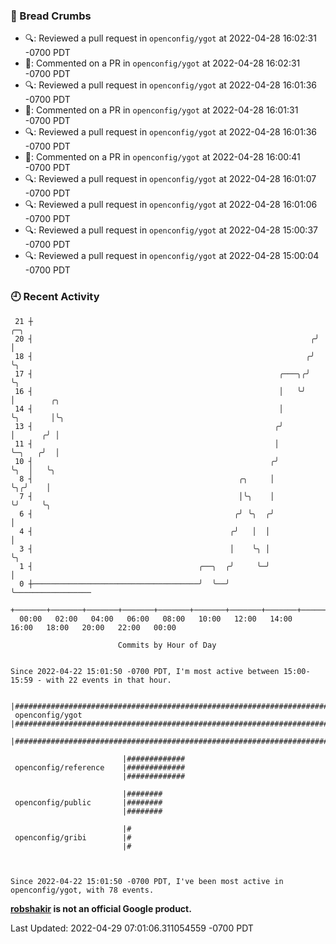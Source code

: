 ### 🍞 Bread Crumbs

 * 🔍: Reviewed a pull request in  `openconfig/ygot` at 2022-04-28 16:02:31 -0700 PDT
 * 💬: Commented on a PR in  `openconfig/ygot` at 2022-04-28 16:02:31 -0700 PDT
 * 🔍: Reviewed a pull request in  `openconfig/ygot` at 2022-04-28 16:01:36 -0700 PDT
 * 💬: Commented on a PR in  `openconfig/ygot` at 2022-04-28 16:01:31 -0700 PDT
 * 🔍: Reviewed a pull request in  `openconfig/ygot` at 2022-04-28 16:01:36 -0700 PDT
 * 💬: Commented on a PR in  `openconfig/ygot` at 2022-04-28 16:00:41 -0700 PDT
 * 🔍: Reviewed a pull request in  `openconfig/ygot` at 2022-04-28 16:01:07 -0700 PDT
 * 🔍: Reviewed a pull request in  `openconfig/ygot` at 2022-04-28 16:01:06 -0700 PDT
 * 🔍: Reviewed a pull request in  `openconfig/ygot` at 2022-04-28 15:00:37 -0700 PDT
 * 🔍: Reviewed a pull request in  `openconfig/ygot` at 2022-04-28 15:00:04 -0700 PDT

### 🕘 Recent Activity
```
 21 ┼                                                               ╭─╮
 20 ┤                                                              ╭╯ │
 18 ┤                                                             ╭╯  ╰╮
 17 ┤                                                       ╭───╮╭╯    ╰╮
 16 ┤                                                       │   ╰╯      │        ╭╮
 14 ┤                                                       │           ╰╮       │╰╮
 13 ┤                                                      ╭╯            │      ╭╯ │
 11 ┤                                                      │             ╰─╮   ╭╯  │
 10 ┤                                                     ╭╯               ╰╮  │   ╰╮
  8 ┤                                              ╭╮     │                 ╰╮╭╯    │
  7 ┤                                              │╰╮    │                  ╰╯     ╰╮
  6 ┤                                             ╭╯ ╰╮  ╭╯                          │
  4 ┤                                            ╭╯   │  │                           │
  3 ┤                                            │    ╰╮ │                           ╰╮
  1 ┤                                     ╭──╮  ╭╯     ╰─╯                            │
  0 ┼─────────────────────────────────────╯  ╰──╯                                     ╰─────────────────
    +───────+───────+───────+───────+───────+───────+───────+───────+───────+───────+───────+───────+────
  00:00   02:00   04:00   06:00   08:00   10:00   12:00   14:00   16:00   18:00   20:00   22:00   00:00   

						Commits by Hour of Day


Since 2022-04-22 15:01:50 -0700 PDT, I'm most active between 15:00-15:59 - with 22 events in that hour.

```



```
                         |##############################################################################
 openconfig/ygot         |##############################################################################
                         |##############################################################################

                         |#############
 openconfig/reference    |#############
                         |#############

                         |########
 openconfig/public       |########
                         |########

                         |#
 openconfig/gribi        |#
                         |#



Since 2022-04-22 15:01:50 -0700 PDT, I've been most active in openconfig/ygot, with 78 events.

```
**[robshakir](mailto:robjs@google.com) is not an official Google product.**  


Last Updated: 2022-04-29 07:01:06.311054559 -0700 PDT
